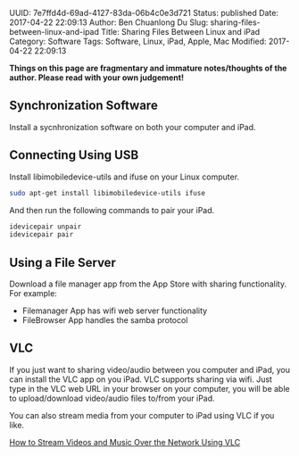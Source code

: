 UUID: 7e7ffd4d-69ad-4127-83da-06b4c0e3d721
Status: published
Date: 2017-04-22 22:09:13
Author: Ben Chuanlong Du
Slug: sharing-files-between-linux-and-ipad
Title: Sharing Files Between Linux and iPad
Category: Software
Tags: Software, Linux, iPad, Apple, Mac
Modified: 2017-04-22 22:09:13

**Things on this page are fragmentary and immature notes/thoughts of the author. Please read with your own judgement!**

## Synchronization Software

Install a sycnhronization software on both your computer and iPad.

## Connecting Using USB

Install libimobiledevice-utils and ifuse on your Linux computer.
```bash
sudo apt-get install libimobiledevice-utils ifuse
```
And then run the following commands to pair your iPad.
```bash
idevicepair unpair 
idevicepair pair
```

## Using a File Server

Download a file manager app from the App Store with sharing functionality.
For example:

- Filemanager App has wifi web server functionality
- FileBrowser App handles the samba protocol

## VLC

If you just want to sharing video/audio between you computer and iPad, 
you can install the VLC app on you iPad.
VLC supports sharing via wifi. 
Just type in the VLC web URL in your browser on your computer, 
you will be able to upload/download video/audio files to/from your iPad.

You can also stream media from your computer to iPad using VLC if you like.

[How to Stream Videos and Music Over the Network Using VLC](https://www.howtogeek.com/118075/how-to-stream-videos-and-music-over-the-network-using-vlc/)
